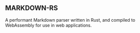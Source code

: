 ## MARKDOWN-RS

A performant Markdown parser written in Rust, and compiled to WebAssembly for use in web applications.  
